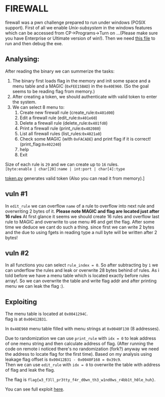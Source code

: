 # FIREWALL

firewall was a pwn challenge prepared to run under windows (POSIX support).
First of all we enable *Unix-subsystem* in the windows features which can be accessed from CP->Programs->Turn on ...(Please make sure you have Enterprise or Ultimate version of win!).
Then we need [this file](https://download.microsoft.com/download/6/2/1/6214608E-1A46-43DA-BEF4-B1A575F7CD26/Utilities%20and%20SDK%20for%20Subsystem%20for%20UNIX-based%20Applications_AMD64.exe) to run and then debug the exe.

## Analysing:

After reading the binary we can summerize the tasks:

1. The binary first loads flag in the memory and init some space and a menu table and a MAGIC (`0xFEE15BAD`) in the `0x40E960`. (So the goal seems to be reading flag from memory.)
2. After creating a token, we should authenticate with valid token to enter the system.
3. We can select 8 menu to:  
	1. Create new firewall rule (create_rule:`0x401d00`)
	2. Edit a firewall rule (edit_rule:`0x401e60`)
	3. Delete a firewall rule (delete_rule:`0x401fd0`)
	4. Print a firewall rule	(print_rule:`0x402080`)
	5. List all firewall rules (list_rules:`0x4021a0`)
	6. Check some MAGIC (with `0xFACADE`) and print flag if it is correct! (print_flag:`0x402240`)
	7. help
	8. Exit

Size of each rule is `29` and we can create up to `16` rules.  
`[byte:enable | char[20]:name | int:port | char[4]:type`  

[token.py](token.py) generates valid token (Also you can read it from memory).]

## vuln #1

In `edit_rule` we can overflow `name` of a rule to overflow into next rule and overwriting 2 bytes of it. **Please note MAGIC and flag are located just after 16 rules**
At first glance it seems we should create 16 rules and overflow last rule to MAGIC and overwrite to use menu #6 and get the flag. After some time we deduce we cant do such a thing. since first we can write 2 bytes and the due to using fgets in reading type a null byte will be written after 2 bytes!  

## vuln #2

In all functions you can select `rule_index = 0`. So after subtracting by `1` we can underflow the rules and leak or overwrite 28 bytes behind of rules. As i told before we have a menu table which is located exactly before rules array!. So we can overwrite the table and write flag addr and after printing menu we can leak the flag :).


## Exploiting 

The menu table is located at `0x0041294C`.  
flag is at `0x00412B31`.  

In `0x40E960` menu table filled with menu strings at `0x0040F130` (8 addresses).  

Due to randomization we can use `print_rule` with `idx = 0` to leak address of one menu string and then calculate address of flag. (After running the code on remote i noticed there's no randomization (fork?) anyway we need the address to locate flag for the first time). Based on my analysis using leakage flag offset is `0x00412B31 - 0x0040F168 = 0x39c9`.  
Then we can use `edit_rule` with `idx = 0` to overwrite the table with address of flag and leak the flag.

The flag is `flag{w3_f3ll_pr3tty_f4r_d0wn_th3_w1nd0ws_r4bb1t_h0le_huh}`.

You can see full exploit [here](sol.py).